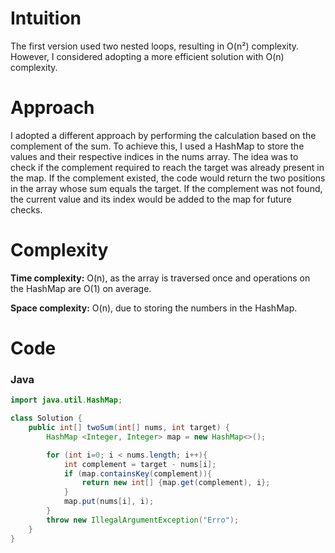 # Intuition
The first version used two nested loops, resulting in O(n²) complexity. However, I considered adopting a more efficient solution with O(n) complexity.

# Approach
I adopted a different approach by performing the calculation based on the complement of the sum. To achieve this, I used a HashMap to store the values and their respective indices in the nums array. The idea was to check if the complement required to reach the target was already present in the map. If the complement existed, the code would return the two positions in the array whose sum equals the target. If the complement was not found, the current value and its index would be added to the map for future checks.

# Complexity
**Time complexity:**
O(n), as the array is traversed once and operations on the HashMap are O(1) on average.

**Space complexity:**
O(n), due to storing the numbers in the HashMap.

# Code
### Java
```java
import java.util.HashMap;

class Solution {
    public int[] twoSum(int[] nums, int target) {
        HashMap <Integer, Integer> map = new HashMap<>();

        for (int i=0; i < nums.length; i++){
            int complement = target - nums[i];
            if (map.containsKey(complement)){
                return new int[] {map.get(complement), i};
            }
            map.put(nums[i], i);
        }
        throw new IllegalArgumentException("Erro");
    }
}
```

